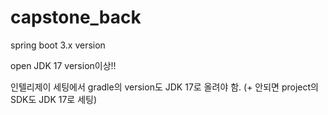 # capstone_back

spring boot 3.x version 

open JDK 17 version이상!!

인텔리제이 세팅에서 gradle의 version도 JDK 17로 올려야 함. (+ 안되면 project의 SDK도 JDK 17로 세팅)
